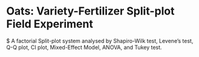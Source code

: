 # Oats: Variety-Fertilizer Split-plot Field Experiment

$ A factorial Split-plot system analysed by Shapiro-Wilk test, Levene’s test, Q-Q plot, CI plot, Mixed-Effect Model, ANOVA, and Tukey test.



